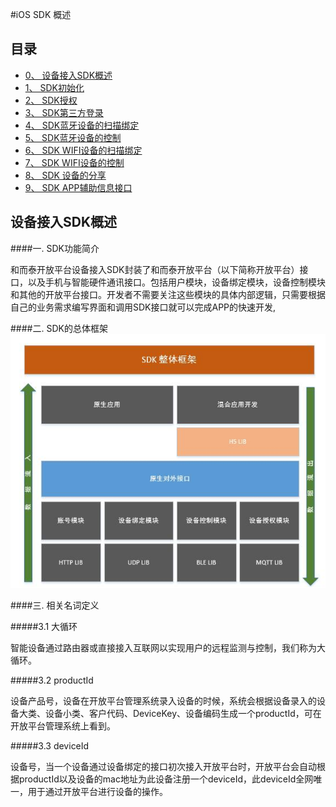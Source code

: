 #iOS SDK 概述

## 目录
<!-- MarkdownTOC depth=4 autolink=true bracket=round -->

- [0、 设备接入SDK概述](#概述)
- [1、 SDK初始化](iOSSDK/iOS_init.md)
- [2、 SDK授权](iOSSDK/iOS_Auth.md)
- [3、 SDK第三方登录](iOSSDK/iOS_third_login.md)
- [4、 SDK蓝牙设备的扫描绑定](iOSSDK/iOS_BLE_Scan_Bind.md)
- [5、 SDK蓝牙设备的控制](iOSSDK/iOS_BLE_Controller.md)
- [6、 SDK WIFI设备的扫描绑定](iOSSDK/iOS_WIFI_Scan.md)
- [7、 SDK WIFI设备的控制](iOSSDK/iOS_WIFI_Controller.md)
- [8、 SDK 设备的分享](iOSSDK/iOS_Device_Share.md)
- [9、 SDK APP辅助信息接口](iOSSDK/iOS_APP_Info.md)




<span id="概述"></span>
## 设备接入SDK概述


####一. SDK功能简介
  
  
  和而泰开放平台设备接入SDK封装了和而泰开放平台（以下简称开放平台）接口，以及手机与智能硬件通讯接口。包括用户模块，设备绑定模块，设备控制模块和其他的开放平台接口。开发者不需要关注这些模块的具体内部逻辑，只需要根据自己的业务需求编写界面和调用SDK接口就可以完成APP的快速开发,

####二. SDK的总体框架
![](/assets/SDK架构图.jpg)

####三. 相关名词定义


#####3.1 大循环

智能设备通过路由器或直接接入互联网以实现用户的远程监测与控制，我们称为大循环。

#####3.2 productId

设备产品号，设备在开放平台管理系统录入设备的时候，系统会根据设备录入的设备大类、设备小类、客户代码、DeviceKey、设备编码生成一个productId，可在开放平台管理系统上看到。

#####3.3 deviceId

设备号，当一个设备通过设备绑定的接口初次接入开放平台时，开放平台会自动根据productId以及设备的mac地址为此设备注册一个deviceId，此deviceId全网唯一，用于通过开放平台进行设备的操作。



